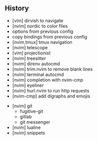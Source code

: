 ## History

- [vim] dirvish to navigate
- [nvim] nordic to color files
- options from previous config
- copy bindings from previous config
- [nvim,tmux] tmux navigation
- [nvim] telescope
- [vim] projectionist
- [nvim] treesitter
- [nvim] direnv autocmd
- [nvim] trim.nvim to remove blank lines
- [nvim] terminal autocmd
- [nvim] completion with nvim-cmp
- [nvim] eyeliner
- [nvim] hurl.nvim to run http requests
- [nvim-cmp] add digraphs and emojis
* [nvim] git
  - fugitive-git
  - gitlab
  - git messenger
* [nvim] lualine
* [nvim] snippets
